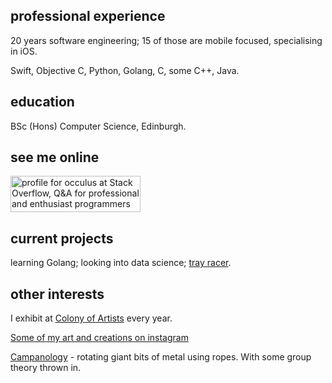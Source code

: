 ## professional experience

20 years software engineering; 15 of those are mobile focused, specialising in iOS.

Swift, Objective C, Python, Golang, C, some C++, Java.

## education

BSc (Hons) Computer Science, Edinburgh.

## see me online

<a href="https://stackoverflow.com/users/348476/occulus"><img src="https://stackoverflow.com/users/flair/348476.png" width="208" height="58" alt="profile for occulus at Stack Overflow, Q&amp;A for professional and enthusiast programmers" title="profile for occulus at Stack Overflow, Q&amp;A for professional and enthusiast programmers"></a>

## current projects

learning Golang; looking into data science; <a href="https://github.com/alexhunsley/tray-racer">tray racer</a>.

## other interests

I exhibit at <a href="https://www.colony-of-artists.com/">Colony of Artists</a> every year.

<a href="https://www.instagram.com/alexhunsleyart">Some of my art and creations on instagram</a>

<p/>

<a href="https://bb.ringingworld.co.uk/search.php?ringer=hunsley">Campanology</a> - rotating giant bits of metal using ropes. With some group theory thrown in.




